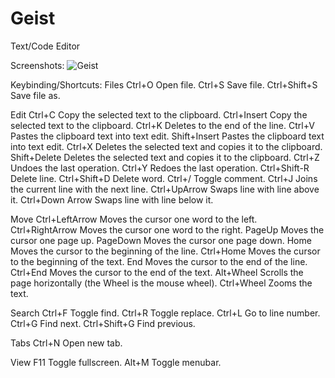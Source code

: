 # Geist
Text/Code Editor

Screenshots:
![Geist](https://github.com/jubal-R/Geist/blob/master/Screenshots/geist.png)

Keybinding/Shortcuts:
Files
Ctrl+O				Open file.
Ctrl+S				Save file.
Ctrl+Shift+S		Save file as.

Edit
Ctrl+C				Copy the selected text to the clipboard.
Ctrl+Insert			Copy the selected text to the clipboard.
Ctrl+K				Deletes to the end of the line.
Ctrl+V				Pastes the clipboard text into text edit.
Shift+Insert		Pastes the clipboard text into text edit.
Ctrl+X				Deletes the selected text and copies it to the clipboard.
Shift+Delete		Deletes the selected text and copies it to the clipboard.
Ctrl+Z				Undoes the last operation.
Ctrl+Y				Redoes the last operation.
Ctrl+Shift-R		Delete line.
Ctrl+Shift+D		Delete word.
Ctrl+/				Toggle comment.
Ctrl+J				Joins the current line with the next line.
Ctrl+UpArrow		Swaps line with line above it.
Ctrl+Down Arrow		Swaps line with line below it.

Move
Ctrl+LeftArrow		Moves the cursor one word to the left.
Ctrl+RightArrow		Moves the cursor one word to the right.
PageUp				Moves the cursor one page up.
PageDown			Moves the cursor one page down.
Home				Moves the cursor to the beginning of the line.
Ctrl+Home			Moves the cursor to the beginning of the text.
End					Moves the cursor to the end of the line.
Ctrl+End			Moves the cursor to the end of the text.
Alt+Wheel			Scrolls the page horizontally (the Wheel is the mouse wheel).
Ctrl+Wheel			Zooms the text.

Search
Ctrl+F				Toggle find.
Ctrl+R				Toggle replace.
Ctrl+L				Go to line number.
Ctrl+G				Find next.
Ctrl+Shift+G		Find previous.

Tabs
Ctrl+N				Open new tab.

View
F11					Toggle fullscreen.
Alt+M				Toggle menubar.
